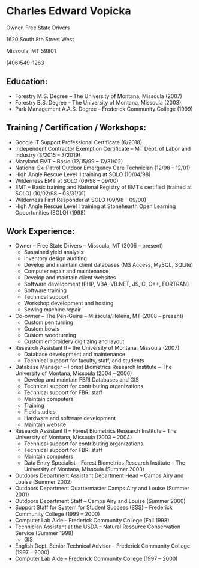 # Charles Edward Vopicka
Owner, Free State Drivers

1620 South 8th Street West

Missoula, MT 59801

(406)549-1263
 

## Education:
* Forestry M.S. Degree – The University of Montana, Missoula (2007)
* Forestry B.S. Degree – The University of Montana, Missoula (2003)
* Park Management A.A.S. Degree – Frederick Community College (1999)

## Training / Certification / Workshops:
* Google IT Support Professional Certificate (6/2018)
* Independent Contractor Exemption Certificate – MT Dept. of Labor and Industry (3/2015 – 3/2019)
* Maryland EMT – Basic (12/15/99 – 12/31/02)
* National Ski Patrol Outdoor Emergency Care Technician (12/98 – 12/01)
* High Angle Rescue Level II training at SOLO (10/04/98)
* Wilderness EMT at SOLO (09/98 – 09/00)
* EMT – Basic training and National Registry of EMT’s certified (trained at SOLO) (10/02/98 – 03/31/01)
* Wilderness First Responder at SOLO (09/98 – 09/00)
* High Angle Rescue Level I training at Stonehearth Open Learning Opportunities (SOLO) (1998)

## Work Experience:
* Owner – Free State Drivers – Missoula, MT (2006 – present)
  * Sustained yield analysis
  * Inventory design auditing
  * Develop and maintain client databases (MS Access, MySQL, SQLite)
  * Computer repair and maintenance
  * Develop and maintain client websites
  * Software development (PHP, VBA, VB.NET, JS, C, C++, FORTRAN)
  * Software training
  * Technical support
  * Workshop development and hosting
  * Sewing machine repair
* Co-owner – The Pen-Guins – Missoula/Helena, MT (2008 – present)
  * Custom pen turning
  * Custom bowls
  * Custom woodturning
  * Custom embroidery digitizing and layout
* Research Assistant II – the University of Montana, Missoula (2007)
  * Database development and maintenance
  * Technical support for faculty, staff, and students
* Database Manager – Forest Biometrics Research Institute – The University of Montana, Missoula (2004 – 2006)
  * Develop and maintain FBRI Databases and GIS
  * Technical support for contributing organizations
  * Technical support for FBRI staff
  * Maintain computers
  * Training
  * Field studies
  * Hardware and software development
  * Maintain website
* Research Assistant II – Forest Biometrics Research Institute – The University of Montana, Missoula (2003 – 2004)
  * Technical support for contributing organizations
  * Technical support for FBRI staff
  * Maintain computers
  * Data Entry Specialist – Forest Biometrics Research Institute – The University of Montana, Missoula (Summer 2003)
* Outdoors Department Assistant Department Head – Camps Airy and Louise (Summer 2002)
* Outdoors Department Quartermaster Camps Airy and Louise (Summer 2001)
* Outdoors Department Staff – Camps Airy and Louise (Summer 2000)
* Support Staff for System for Student Success (SSS) – Frederick Community College (1999 – 2000)
* Computer Lab Aide – Frederick Community College (Fall 1998)
* Technician Assistant at the USDA – Natural Resource Conservation Service (Summer 1998)
  * GIS
* English Dept. Senior Technical Advisor – Frederick Community College (1997 – 2000)
* Computer Lab Aide – Frederick Community College (1997 – 2000)
